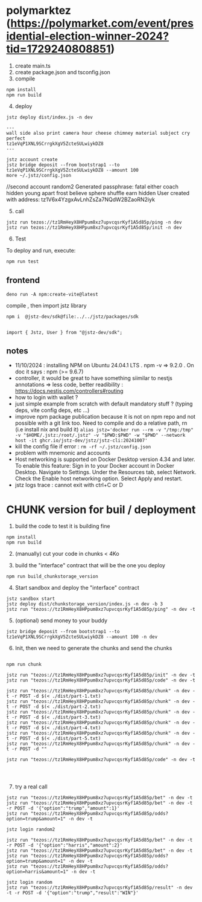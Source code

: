 # polymarktez (https://polymarket.com/event/presidential-election-winner-2024?tid=1729240808851)

1. create main.ts
2. create package.json and tsconfig.json
3. compile

```
npm install
npm run build
```

4. deploy

```
jstz deploy dist/index.js -n dev

---
wall side also print camera hour cheese chimney material subject cry perfect
tz1eVqP1XNL9SCrrgkXgV5ZcteSULwiykDZ8
---

jstz account create
jstz bridge deposit --from bootstrap1 --to tz1eVqP1XNL9SCrrgkXgV5ZcteSULwiykDZ8 --amount 100
more ~/.jstz/config.json
```

//second account
 random2
Generated passphrase: fatal either coach hidden young apart frost believe sphere shuffle earn hidden
User created with address: tz1V6x4YzgxAvLnhZsZa7NQdW2BZaoRN2iyk

5. call

```
jstz run tezos://tz1RmHeyX8HPpum8xz7upvcqsrKyf1A5d85p/ping -n dev
jstz run tezos://tz1RmHeyX8HPpum8xz7upvcqsrKyf1A5d85p/init -n dev

```

6. Test

To deploy and run, execute:

```sh
npm run test
```

## frontend

```
deno run -A npm:create-vite@latest
```

compile , then import jstz library

```
npm i  @jstz-dev/sdk@file:../../jstz/packages/sdk


import { Jstz, User } from "@jstz-dev/sdk";
```

## notes

- 11/10/2024 : installing NPM on Ubuntu 24.04.1 LTS . npm -v => 9.2.0 . On doc it says : npm (>= 9.6.7)
- controller, it would be great to have something siimilar to nestjs annotations => less code, better readibility : https://docs.nestjs.com/controllers#routing
- how to login with wallet ?
- just simple example from scratch with default mandatory stuff ? (typing deps, vite config deps, etc ...)
- improve npm package publication because it is not on npm repo and not possible with a git link too. Need to compile and do a relative path, rn (i.e install nix and build it)
  `alias jstz='docker run --rm -v "/tmp:/tmp" -v "$HOME/.jstz:/root/.jstz" -v "$PWD:$PWD" -w "$PWD" --network host -it ghcr.io/jstz-dev/jstz/jstz-cli:20241007'`
- kill the config file if error : `rm -rf ~/.jstz/config.json`
- problem with mnemonic and accounts
- Host networking is supported on Docker Desktop version 4.34 and later. To enable this feature:
  Sign in to your Docker account in Docker Desktop.
  Navigate to Settings.
  Under the Resources tab, select Network.
  Check the Enable host networking option.
  Select Apply and restart.
- jstz logs trace : cannot exit with ctrl+C or D

# CHUNK version for buil / deployment

1. build the code to test it is building fine

```
npm install
npm run build
```

2. (manually) cut your code in chunks < 4Ko

3. build the "interface" contract that will be the one you deploy

```
npm run build_chunkstorage_version
```

4. Start sandbox and deploy the "interface" contract

```
jstz sandbox start
jstz deploy dist/chunkstorage_version/index.js -n dev -b 3  
jstz run "tezos://tz1RmHeyX8HPpum8xz7upvcqsrKyf1A5d85p/ping" -n dev -t
```

5. (optional) send money to your buddy

```
jstz bridge deposit --from bootstrap1 --to tz1eVqP1XNL9SCrrgkXgV5ZcteSULwiykDZ8 --amount 100 -n dev
```

6. Init, then we need to generate the chunks and send the chunks

```

npm run chunk

jstz run "tezos://tz1RmHeyX8HPpum8xz7upvcqsrKyf1A5d85p/init" -n dev -t
jstz run "tezos://tz1RmHeyX8HPpum8xz7upvcqsrKyf1A5d85p/code" -n dev -t

jstz run "tezos://tz1RmHeyX8HPpum8xz7upvcqsrKyf1A5d85p/chunk" -n dev -t -r POST -d $(< ./dist/part-1.txt)
jstz run "tezos://tz1RmHeyX8HPpum8xz7upvcqsrKyf1A5d85p/chunk" -n dev -t -r POST -d $(< ./dist/part-2.txt)
jstz run "tezos://tz1RmHeyX8HPpum8xz7upvcqsrKyf1A5d85p/chunk" -n dev -t -r POST -d $(< ./dist/part-3.txt)
jstz run "tezos://tz1RmHeyX8HPpum8xz7upvcqsrKyf1A5d85p/chunk" -n dev -t -r POST -d $(< ./dist/part-4.txt)
jstz run "tezos://tz1RmHeyX8HPpum8xz7upvcqsrKyf1A5d85p/chunk" -n dev -t -r POST -d $(< ./dist/part-5.txt)
jstz run "tezos://tz1RmHeyX8HPpum8xz7upvcqsrKyf1A5d85p/chunk" -n dev -t -r POST -d ""

jstz run "tezos://tz1RmHeyX8HPpum8xz7upvcqsrKyf1A5d85p/code" -n dev -t




```

7. try a real call


```
jstz run "tezos://tz1RmHeyX8HPpum8xz7upvcqsrKyf1A5d85p/bet" -n dev -t 
jstz run "tezos://tz1RmHeyX8HPpum8xz7upvcqsrKyf1A5d85p/bet" -n dev -t -r POST -d '{"option":"trump","amount":1}'
jstz run "tezos://tz1RmHeyX8HPpum8xz7upvcqsrKyf1A5d85p/odds?option=trump&amount=1" -n dev -t 

jstz login random2

jstz run "tezos://tz1RmHeyX8HPpum8xz7upvcqsrKyf1A5d85p/bet" -n dev -t -r POST -d '{"option":"harris","amount":2}'
jstz run "tezos://tz1RmHeyX8HPpum8xz7upvcqsrKyf1A5d85p/bet" -n dev -t 
jstz run "tezos://tz1RmHeyX8HPpum8xz7upvcqsrKyf1A5d85p/odds?option=trump&amount=1" -n dev -t 
jstz run "tezos://tz1RmHeyX8HPpum8xz7upvcqsrKyf1A5d85p/odds?option=harris&amount=1" -n dev -t 

jstz login random
jstz run "tezos://tz1RmHeyX8HPpum8xz7upvcqsrKyf1A5d85p/result" -n dev -t -r POST -d '{"option":"trump","result":"WIN"}'


```

